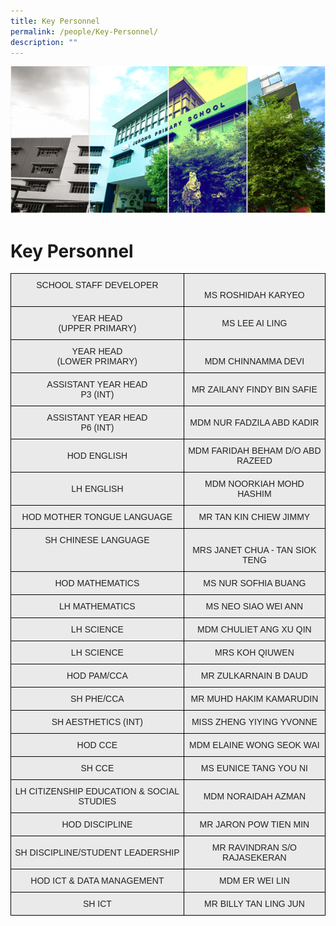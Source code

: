 ```yaml
---
title: Key Personnel
permalink: /people/Key-Personnel/
description: ""
---
```

![](/images/Banner.png)

Key Personnel
=============

<style type="text/css">
.tg  {border-collapse:collapse;border-spacing:0;}
.tg td{border-color:black;border-style:solid;border-width:1px;font-family:Arial, sans-serif;font-size:14px;
  overflow:hidden;padding:10px 5px;word-break:normal;}
.tg th{border-color:black;border-style:solid;border-width:1px;font-family:Arial, sans-serif;font-size:14px;
  font-weight:normal;overflow:hidden;padding:10px 5px;word-break:normal;}
.tg .tg-ii8k{background-color:#EAEAEA;color:#222;text-align:center;vertical-align:top}
.tg .tg-ku5w{background-color:#EAEAEA;color:#222;text-align:center;vertical-align:middle}
</style>
<table class="tg">
<tbody>
  <tr>
    <td class="tg-ii8k">SCHOOL STAFF DEVELOPER<br></td>
    <td class="tg-ii8k"> <br>MS ROSHIDAH KARYEO<br></td>
  </tr>
  <tr>
    <td class="tg-ku5w"><span style="color:#222;background-color:#EAEAEA">YEAR HEAD <br>(UPPER PRIMARY)</span><br></td>
    <td class="tg-ku5w"><span style="color:#222;background-color:#EAEAEA">MS LEE AI LING </span></td>
  </tr>
  <tr>
    <td class="tg-ii8k">YEAR HEAD <br> (LOWER PRIMARY)<br></td>
    <td class="tg-ii8k"><br>MDM CHINNAMMA DEVI<br></td>
  </tr>
	<tr>
    <td class="tg-ku5w"><span style="color:#222;background-color:#EAEAEA"> ASSISTANT YEAR HEAD<br> P3 (INT)<br></span></td>
    <td class="tg-ku5w"><span style="color:#222;background-color:#EAEAEA">MR ZAILANY FINDY BIN SAFIE</span><br></td>
  </tr>
	  <tr>
    <td class="tg-ku5w"><span style="color:#222;background-color:#EAEAEA"> ASSISTANT YEAR HEAD<br> P6 (INT)<br></span></td>
    <td class="tg-ku5w"><span style="color:#222;background-color:#EAEAEA">MDM NUR FADZILA ABD KADIR</span><br><span style="color:#222;background-color:#EAEAEA"> </span></td>
  </tr>
	 <tr>
    <td class="tg-ku5w"><span style="color:#222;background-color:#EAEAEA">HOD ENGLISH </span><br></td>
    <td class="tg-ku5w"><span style="color:#222;background-color:#EAEAEA">MDM FARIDAH BEHAM D/O ABD RAZEED</span><br><span style="color:#222;background-color:#EAEAEA"> </span></td>
  </tr>
	 <tr>
    <td class="tg-ku5w"><span style="color:#222;background-color:#EAEAEA">LH ENGLISH</span><br></td>
    <td class="tg-ku5w"><span style="color:#222;background-color:#EAEAEA">MDM NOORKIAH MOHD HASHIM</span><br><span style="color:#222;background-color:#EAEAEA"> </span></td>
  </tr>
  <tr>
    <td class="tg-ku5w"><span style="color:#222;background-color:#EAEAEA">HOD MOTHER TONGUE LANGUAGE</span><br></td>
    <td class="tg-ku5w"><span style="color:#222;background-color:#EAEAEA"> MR TAN KIN CHIEW JIMMY</span></td>
  </tr>
  <tr>
    <td class="tg-ii8k">SH CHINESE LANGUAGE <br> </td>
    <td class="tg-ii8k"><br>MRS JANET CHUA - TAN SIOK TENG <br></td>
  </tr>
  <tr>
    <td class="tg-ii8k">HOD MATHEMATICS<br></td>
    <td class="tg-ii8k">MS NUR SOFHIA BUANG<br></td>
  </tr>
  <tr>
    <td class="tg-ku5w"><span style="color:#222;background-color:#EAEAEA">LH MATHEMATICS</span><br></td>
    <td class="tg-ku5w"><span style="color:#222;background-color:#EAEAEA">MS NEO SIAO WEI ANN </span><br></td>
  </tr>
  <tr>
    <td class="tg-ku5w"><span style="color:#222;background-color:#EAEAEA"> LH SCIENCE </span><br></td>
    <td class="tg-ku5w"><span style="color:#222;background-color:#EAEAEA"> MDM CHULIET ANG XU QIN </span><br></td>
  </tr>
  <tr>
    <td class="tg-ku5w"><span style="color:#222;background-color:#EAEAEA">LH SCIENCE</span><br></td>
    <td class="tg-ku5w"><span style="color:#222;background-color:#EAEAEA">MRS KOH QIUWEN</span><br></td>
  </tr>
  <tr>
    <td class="tg-ku5w"><span style="color:#222;background-color:#EAEAEA">  HOD PAM/CCA</span><br></td>
    <td class="tg-ku5w"><span style="color:#222;background-color:#EAEAEA"> MR ZULKARNAIN B DAUD</span><br></td>
  </tr>
  <tr>
		<td class="tg-ii8k">SH PHE/CCA<br></td>
    <td class="tg-ii8k">MR MUHD HAKIM KAMARUDIN</td>
  </tr>
  <tr>
    <td class="tg-ku5w"><span style="color:#222;background-color:#EAEAEA"> SH AESTHETICS (INT)</span><br></td>
    <td class="tg-ku5w"><span style="color:#222;background-color:#EAEAEA">MISS ZHENG YIYING YVONNE </span><br></td>
  </tr>
  <tr>
    <td class="tg-ii8k">HOD CCE<br></td>
    <td class="tg-ii8k"> MDM ELAINE WONG SEOK WAI</td>
  </tr>
	<tr>
    <td class="tg-ku5w"><span style="color:#222;background-color:#EAEAEA"> SH CCE<br></span></td>
    <td class="tg-ku5w">MS EUNICE TANG YOU NI</td>
  </tr>
  <tr>
    <td class="tg-ku5w"><span style="color:#222;background-color:#EAEAEA">LH CITIZENSHIP EDUCATION &amp; SOCIAL STUDIES</span></td>
    <td class="tg-ku5w">MDM NORAIDAH AZMAN</td>
  </tr>
  
  <tr>
    <td class="tg-ku5w"><span style="color:#222;background-color:#EAEAEA">HOD DISCIPLINE</span></td>
    <td class="tg-ku5w">MR JARON POW TIEN MIN</td>
  </tr>
  <tr>
    <td class="tg-ku5w"><span style="color:#222;background-color:#EAEAEA"> SH DISCIPLINE/STUDENT LEADERSHIP</span><br></td>
    <td class="tg-ku5w">MR RAVINDRAN S/O RAJASEKERAN</td>
  </tr>
	 <tr>
    <td class="tg-ku5w"><span style="color:#222;background-color:#EAEAEA"> HOD ICT &amp; DATA MANAGEMENT</span></td>
    <td class="tg-ku5w">MDM ER WEI LIN</td>
  </tr>
  <tr>
    <td class="tg-ii8k"> SH ICT  </td>
    <td class="tg-ii8k">MR BILLY TAN LING JUN</td>
  </tr>
 
 
 
  

</tbody>
</table>
